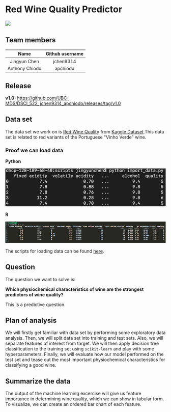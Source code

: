 # Red Wine Quality Predictor

![](https://media.giphy.com/media/zx6Tsme145Eoo/giphy.gif)

## Team members

| Name  | Github username | 
| :------: | :----------: |
| Jingyun Chen | jchen9314 |  
| Anthony Chiodo |apchiodo|

## Release

**v1.0:** https://github.com/UBC-MDS/DSCI_522_jchen9314_apchiodo/releases/tag/v1.0

## Data set
The data set we work on is [Red Wine Quality](https://www.kaggle.com/uciml/red-wine-quality-cortez-et-al-2009) from [Kaggle Dataset](https://www.kaggle.com/datasets).This data set is related to red variants of the Portuguese "Vinho Verde" wine.

### Proof we can load data

**Python**

![](./img/load_data_py.png)

**R**

![](./img/load_data_R.png)

The scripts for loading data can be found [here](https://github.com/UBC-MDS/DSCI_522_jchen9314_apchiodo/tree/master/src).

## Question
The question we want to solve is: 

**Which physiochemical characteristics of wine are the strongest predictors of wine quality?**

This is a predictive question.

## Plan of analysis
We will firstly get familiar with data set by performing some exploratory data analysis. Then, we will split data set into training and test sets. Also, we will separate features of interest from target. We will then apply decision tree classification to the training set using `scikit-learn` and play with some hyperparameters. Finally, we will evaluate how our model performed on the test set and tease out the most important physiochemical characteristics for classifying a good wine.

## Summarize the data

The output of the machine learning excercise will give us feature importance in determining wine quality, which we can show in tabular form. To visualize, we can create an ordered bar chart of each feature.

